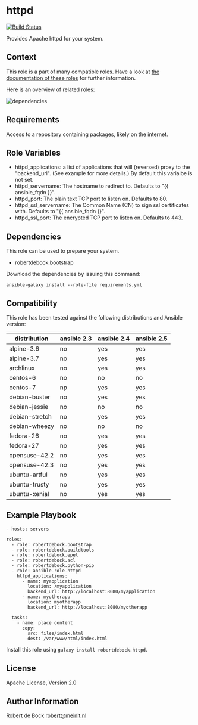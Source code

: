 httpd
=========

[![Build Status](https://travis-ci.org/robertdebock/ansible-role-httpd.svg?branch=master)](https://travis-ci.org/robertdebock/ansible-role-httpd)

Provides Apache httpd for your system.

Context
--------
This role is a part of many compatible roles. Have a look at [the documentation of these roles](https://robertdebock.nl/) for further information.

Here is an overview of related roles:

![dependencies](https://raw.githubusercontent.com/robertdebock/robertdebock.github.io/artifacts/httpd.png "Dependency")

Requirements
------------

Access to a repository containing packages, likely on the internet.

Role Variables
--------------

- httpd_applications: a list of applications that will (reversed) proxy to the "backend_url". (See example for more details.) By default this varialbe is not set.
- httpd_servername: The hostname to redirect to. Defaults to "{{ ansible_fqdn }}".
- httpd_port: The plain text TCP port to listen on. Defaults to 80.
- httpd_ssl_servername: The Common Name (CN) to sign ssl certificates with. Defaults to "{{ ansible_fqdn }}".
- httpd_ssl_port: The encrypted TCP port to listen on. Defaults to 443.

Dependencies
------------

This role can be used to prepare your system.

- robertdebock.bootstrap

Download the dependencies by issuing this command:
```
ansible-galaxy install --role-file requirements.yml
```

Compatibility
-------------

This role has been tested against the following distributions and Ansible version:

|distribution|ansible 2.3|ansible 2.4|ansible 2.5|
|------------|-----------|-----------|-----------|
|alpine-3.6|no|yes|yes|
|alpine-3.7|no|yes|yes|
|archlinux|no|yes|yes|
|centos-6|no|no|no|
|centos-7|np|yes|yes|
|debian-buster|no|yes|yes|
|debian-jessie|no|no|no|
|debian-stretch|no|yes|yes|
|debian-wheezy|no|no|no|
|fedora-26|no|yes|yes|
|fedora-27|no|yes|yes|
|opensuse-42.2|no|yes|yes|
|opensuse-42.3|no|yes|yes|
|ubuntu-artful|no|yes|yes|
|ubuntu-trusty|no|yes|yes|
|ubuntu-xenial|no|yes|yes|

Example Playbook
----------------

```
- hosts: servers

roles:
  - role: robertdebock.bootstrap
  - role: robertdebock.buildtools
  - role: robertdebock.epel
  - role: robertdebock.scl
  - role: robertdebock.python-pip
  - role: ansible-role-httpd
    httpd_applications:
      - name: myapplication
        location: /myapplication
        backend_url: http://localhost:8080/myapplication
      - name: myotherapp
        location: myotherapp
        backend_url: http://localhost:8080/myotherapp

  tasks:
    - name: place content
      copy:
        src: files/index.html
        dest: /var/www/html/index.html
```

Install this role using `galaxy install robertdebock.httpd`.

License
-------

Apache License, Version 2.0

Author Information
------------------

Robert de Bock <robert@meinit.nl>
